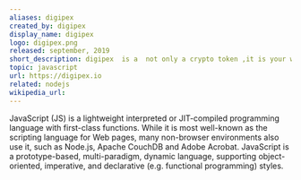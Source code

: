 ```yaml
---
aliases: digipex
created_by: digipex
display_name: digipex
logo: digipex.png
released: september, 2019
short_description: digipex  is a  not only a crypto token ,it is your wealth partner.
topic: javascript
url: https://digipex.io
related: nodejs
wikipedia_url: 
---
```

JavaScript (JS) is a lightweight interpreted or JIT-compiled programming language with first-class functions. While it is most well-known as the scripting language for Web pages, many non-browser environments also use it, such as Node.js, Apache CouchDB and Adobe Acrobat. JavaScript is a prototype-based, multi-paradigm, dynamic language, supporting object-oriented, imperative, and declarative (e.g. functional programming) styles.
